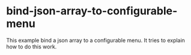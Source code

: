 # bind-json-array-to-configurable-menu
This example bind a json array to a configurable menu. It tries to explain how to do this work.
